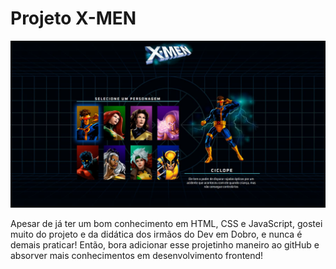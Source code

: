 # Projeto X-MEN

![Preview do projeto X-MEN](./src/imagens/screenshot.jpg) <br/>



Apesar de já ter um bom conhecimento em HTML, CSS e JavaScript, gostei muito do projeto e da didática dos irmãos do Dev em Dobro, e nunca é demais praticar! Então, bora adicionar esse projetinho maneiro ao gitHub e absorver mais conhecimentos em desenvolvimento frontend!